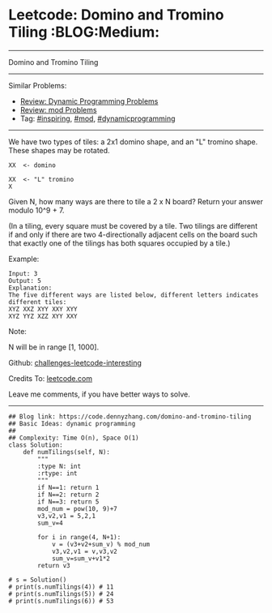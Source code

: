 # Leetcode: Domino and Tromino Tiling     :BLOG:Medium:


---

Domino and Tromino Tiling  

---

Similar Problems:  
-   [Review: Dynamic Programming Problems](https://code.dennyzhang.com/review-dynamicprogramming)
-   [Review: mod Problems](https://code.dennyzhang.com/review-mod)
-   Tag: [#inspiring](https://code.dennyzhang.com/tag/inspiring), [#mod](https://code.dennyzhang.com/tag/mod), [#dynamicprogramming](https://code.dennyzhang.com/tag/dynamicprogramming)

---

We have two types of tiles: a 2x1 domino shape, and an "L" tromino shape. These shapes may be rotated.  

    XX  <- domino
    
    XX  <- "L" tromino
    X

Given N, how many ways are there to tile a 2 x N board? Return your answer modulo 10^9 + 7.  

(In a tiling, every square must be covered by a tile. Two tilings are different if and only if there are two 4-directionally adjacent cells on the board such that exactly one of the tilings has both squares occupied by a tile.)  

Example:  

    Input: 3
    Output: 5
    Explanation: 
    The five different ways are listed below, different letters indicates different tiles:
    XYZ XXZ XYY XXY XYY
    XYZ YYZ XZZ XYY XXY

Note:  

N  will be in range [1, 1000].  

Github: [challenges-leetcode-interesting](https://github.com/DennyZhang/challenges-leetcode-interesting/tree/master/domino-and-tromino-tiling)  

Credits To: [leetcode.com](https://leetcode.com/problems/domino-and-tromino-tiling/description/)  

Leave me comments, if you have better ways to solve.  

---

    ## Blog link: https://code.dennyzhang.com/domino-and-tromino-tiling
    ## Basic Ideas: dynamic programming
    ##
    ## Complexity: Time O(n), Space O(1)
    class Solution:
        def numTilings(self, N):
            """
            :type N: int
            :rtype: int
            """
            if N==1: return 1
            if N==2: return 2
            if N==3: return 5
            mod_num = pow(10, 9)+7
            v3,v2,v1 = 5,2,1
            sum_v=4
    
            for i in range(4, N+1):
                v = (v3+v2+sum_v) % mod_num
                v3,v2,v1 = v,v3,v2
                sum_v=sum_v+v1*2
            return v3
    
    # s = Solution()
    # print(s.numTilings(4)) # 11
    # print(s.numTilings(5)) # 24
    # print(s.numTilings(6)) # 53